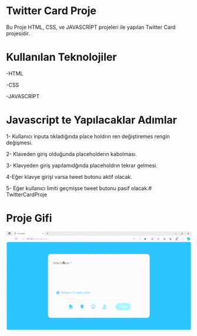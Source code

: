 
<h1>Twitter Card Proje</h1>

 Bu Proje HTML, CSS, ve JAVASCRİPT projeleri ile yapılan Twitter Card projesidir.

<h1>Kullanılan Teknolojiler</h1>

-HTML

-CSS

-JAVASCRİPT

# Javascript te Yapılacaklar Adımlar

1- Kullanıcı inputa tıkladığında place holdrın ren değiştiremes rengin değişmesi.

2- Klaveden giriş olduğunda placeholderın kabolması.

3- Klavyeden giriş yapılamıdğında placeholdrın tekrar gelmesi.

4-Eğer klavye girişi varsa tweet butonu aktif olacak.

5- Eğer kullanıcı limiti geçmişse tweet butonu pasif olacak.# TwitterCardProje

<h1>Proje Gifi</h1>

<img src="images/Document-Profil-1-Microsoft_-Edge-2023-10-22-13-57-00.gif"/>